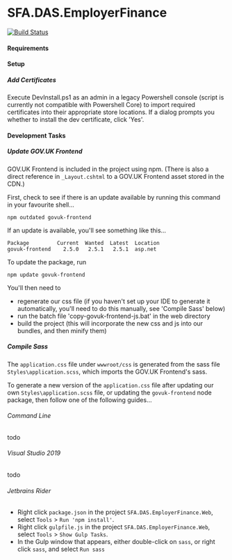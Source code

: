 # SFA.DAS.EmployerFinance

[![Build Status](https://sfa-gov-uk.visualstudio.com/Digital%20Apprenticeship%20Service/_apis/build/status/Manage%20Apprenticeships/das-employerfinance?branchName=master)](https://sfa-gov-uk.visualstudio.com/Digital%20Apprenticeship%20Service/_build/latest?definitionId=1212?branchName=master)

#### Requirements

#### Setup

##### Add Certificates

Execute DevInstall.ps1 as an admin in a legacy Powershell console (script is currently not compatible with Powershell Core) to import required certificates into their appropriate store locations. If a dialog prompts you whether to install the dev certificate, click 'Yes'.

#### Development Tasks
 
##### Update GOV.UK Frontend

GOV.UK Frontend is included in the project using npm. (There is also a direct reference in `_Layout.cshtml` to a GOV.UK Frontend asset stored in the CDN.)

First, check to see if there is an update available by running this command in your favourite shell...

`npm outdated govuk-frontend`

If an update is available, you'll see something like this...

```
Package         Current  Wanted  Latest  Location
govuk-frontend    2.5.0   2.5.1   2.5.1  asp.net
``` 
To update the package, run

`npm update govuk-frontend`

You'll then need to

* regenerate our css file (if you haven't set up your IDE to generate it automatically, you'll need to do this manually, see 'Compile Sass' below)
* run the batch file 'copy-govuk-frontend-js.bat' in the web directory
* build the project (this will incorporate the new css and js into our bundles, and then minify them)

##### Compile Sass

The `application.css` file under `wwwroot/css` is generated from the sass file `Styles\application.scss`, which imports the GOV.UK Frontend's sass.

To generate a new version of the `application.css` file after updating our own `Styles\application.scss` file, or updating the `govuk-frontend` node package, then follow one of the following guides...

###### Command Line

todo

###### Visual Studio 2019

todo

###### Jetbrains Rider

* Right click `package.json` in the project `SFA.DAS.EmployerFinance.Web`, select `Tools` > `Run 'npm install'`.
* Right click `gulpfile.js` in the project `SFA.DAS.EmployerFinance.Web`, select `Tools` > `Show Gulp Tasks`.
* In the Gulp window that appears, either double-click on `sass`, or right click `sass`, and select `Run sass`